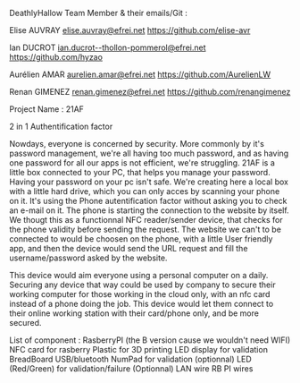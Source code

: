 DeathlyHallow
Team Member & their emails/Git :


Elise AUVRAY elise.auvray@efrei.net  https://github.com/elise-avr

Ian DUCROT ian.ducrot--thollon-pommerol@efrei.net  https://github.com/hyzao

Aurélien AMAR aurelien.amar@efrei.net  https://github.com/AurelienLW

Renan GIMENEZ renan.gimenez@efrei.net  https://github.com/renangimenez

Project Name : 21AF

2 in 1 Authentification factor

Nowdays, everyone is concerned by security. More commonly by it's password management, 
we're all having too much password, and as having one password for all our apps is not efficient, we're struggling. 
21AF is a little box connected to your PC, that helps you manage your password. Having your password on your pc isn't safe. 
We're creating here a local box with a little hard drive, which you can only acces by scanning your phone on it. 
It's using the Phone autentification factor without asking you to check an e-mail on it. 
The phone is starting the connection to the website by itself. 
We thougt this as a functionnal NFC reader/sender device, that checks for the phone validity before sending the request.
The website we can't to be connected to would be choosen on the phone, with a little User friendly app,
 and then the device would send the URL request and fill the username/password asked by the website.
 
This device would aim everyone using a personal computer on a daily.
Securing any device that way could be used by company to secure their working computer for those working in the cloud only,
with an nfc card instead of a phone doing the job. 
This device would let them connect to their online working station with their card/phone only, and be more secured. 

List of component : 
RasberryPI (the B version cause we wouldn't need WIFI)
NFC card for rasberry
Plastic for 3D printing
LED display for validation
BreadBoard
USB/bluetooth NumPad for validation (optionnal)
LED (Red/Green) for validation/failure (Optionnal)
LAN wire
RB PI wires
